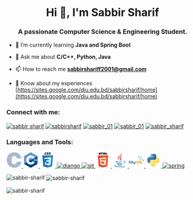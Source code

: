 <h1 align="center">Hi 👋, I'm Sabbir Sharif</h1>
<h3 align="center">A passionate Computer Science & Engineering Student.</h3>



- 🌱 I’m currently learning **Java and Spring Boot**

- 💬 Ask me about **C/C++, Python, Java**

- 📫 How to reach me **sabbirshariff2001@gmail.com**

- 📄 Know about my experiences [https://sites.google.com/diu.edu.bd/sabbirsharif/home](https://sites.google.com/diu.edu.bd/sabbirsharif/home)

<h3 align="left">Connect with me:</h3>
<p align="left">
<a href="https://linkedin.com/in/sabbir sharif" target="blank"><img align="center" src="https://raw.githubusercontent.com/rahuldkjain/github-profile-readme-generator/master/src/images/icons/Social/linked-in-alt.svg" alt="sabbir sharif" height="30" width="40" /></a>
<a href="https://kaggle.com/sabbirsharif" target="blank"><img align="center" src="https://raw.githubusercontent.com/rahuldkjain/github-profile-readme-generator/master/src/images/icons/Social/kaggle.svg" alt="sabbirsharif" height="30" width="40" /></a>
<a href="https://www.hackerrank.com/sabbir_01" target="blank"><img align="center" src="https://raw.githubusercontent.com/rahuldkjain/github-profile-readme-generator/master/src/images/icons/Social/hackerrank.svg" alt="sabbir_01" height="30" width="40" /></a>
<a href="https://codeforces.com/profile/sabbir_01" target="blank"><img align="center" src="https://raw.githubusercontent.com/rahuldkjain/github-profile-readme-generator/master/src/images/icons/Social/codeforces.svg" alt="sabbir_01" height="30" width="40" /></a>
<a href="https://discord.gg/sabbir_sharif" target="blank"><img align="center" src="https://raw.githubusercontent.com/rahuldkjain/github-profile-readme-generator/master/src/images/icons/Social/discord.svg" alt="sabbir_sharif" height="30" width="40" /></a>
</p>

<h3 align="left">Languages and Tools:</h3>
<p align="left"> <a href="https://www.cprogramming.com/" target="_blank" rel="noreferrer"> <img src="https://raw.githubusercontent.com/devicons/devicon/master/icons/c/c-original.svg" alt="c" width="40" height="40"/> </a> <a href="https://www.w3schools.com/cpp/" target="_blank" rel="noreferrer"> <img src="https://raw.githubusercontent.com/devicons/devicon/master/icons/cplusplus/cplusplus-original.svg" alt="cplusplus" width="40" height="40"/> </a> <a href="https://www.w3schools.com/css/" target="_blank" rel="noreferrer"> <img src="https://raw.githubusercontent.com/devicons/devicon/master/icons/css3/css3-original-wordmark.svg" alt="css3" width="40" height="40"/> </a> <a href="https://www.djangoproject.com/" target="_blank" rel="noreferrer"> <img src="https://cdn.worldvectorlogo.com/logos/django.svg" alt="django" width="40" height="40"/> </a> <a href="https://git-scm.com/" target="_blank" rel="noreferrer"> <img src="https://www.vectorlogo.zone/logos/git-scm/git-scm-icon.svg" alt="git" width="40" height="40"/> </a> <a href="https://www.w3.org/html/" target="_blank" rel="noreferrer"> <img src="https://raw.githubusercontent.com/devicons/devicon/master/icons/html5/html5-original-wordmark.svg" alt="html5" width="40" height="40"/> </a> <a href="https://www.java.com" target="_blank" rel="noreferrer"> <img src="https://raw.githubusercontent.com/devicons/devicon/master/icons/java/java-original.svg" alt="java" width="40" height="40"/> </a> <a href="https://www.mysql.com/" target="_blank" rel="noreferrer"> <img src="https://raw.githubusercontent.com/devicons/devicon/master/icons/mysql/mysql-original-wordmark.svg" alt="mysql" width="40" height="40"/> </a> <a href="https://www.python.org" target="_blank" rel="noreferrer"> <img src="https://raw.githubusercontent.com/devicons/devicon/master/icons/python/python-original.svg" alt="python" width="40" height="40"/> </a> <a href="https://spring.io/" target="_blank" rel="noreferrer"> <img src="https://www.vectorlogo.zone/logos/springio/springio-icon.svg" alt="spring" width="40" height="40"/> </a> </p>

<p><img align="left" src="https://github-readme-stats.vercel.app/api/top-langs?username=sabbir-sharif&show_icons=true&locale=en&layout=compact" alt="sabbir-sharif" /></p>

<p>&nbsp;<img align="center" src="https://github-readme-stats.vercel.app/api?username=sabbir-sharif&show_icons=true&locale=en" alt="sabbir-sharif" /></p>

<p><img align="center" src="https://github-readme-streak-stats.herokuapp.com/?user=sabbir-sharif&" alt="sabbir-sharif" /></p>
